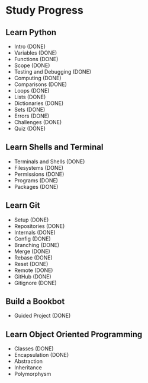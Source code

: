 # Study Progress

## Learn Python

- Intro (DONE)
- Variables (DONE)
- Functions (DONE)
- Scope (DONE)
- Testing and Debugging (DONE)
- Computing (DONE)
- Comparisons (DONE)
- Loops (DONE)
- Lists (DONE)
- Dictionaries (DONE)
- Sets (DONE)
- Errors (DONE)
- Challenges (DONE)
- Quiz (DONE)

## Learn Shells and Terminal

- Terminals and Shells (DONE)
- Filesystems (DONE)
- Permissions (DONE)
- Programs (DONE)
- Packages (DONE)

## Learn Git

- Setup (DONE)
- Repositories (DONE)
- Internals (DONE)
- Config (DONE)
- Branching (DONE)
- Merge (DONE)
- Rebase (DONE)
- Reset (DONE)
- Remote (DONE)
- GitHub (DONE)
- Gitignore (DONE)

## Build a Bookbot

- Guided Project (DONE)

## Learn Object Oriented Programming

- Classes (DONE)
- Encapsulation (DONE)
- Abstraction
- Inheritance
- Polymorphysm


